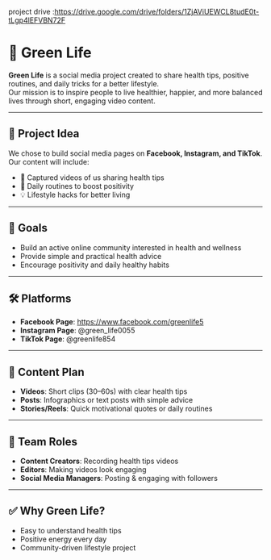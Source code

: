 
project drive :https://drive.google.com/drive/folders/1ZjAViUEWCL8tudE0t-tLgp4lEFVBN72F

# 🌱 Green Life

**Green Life** is a social media project created to share health tips, positive routines, and daily tricks for a better lifestyle.  
Our mission is to inspire people to live healthier, happier, and more balanced lives through short, engaging video content.  

---

## 📌 Project Idea
We chose to build social media pages on **Facebook, Instagram, and TikTok**.  
Our content will include:  
- 🎥 Captured videos of us sharing health tips  
- 🌿 Daily routines to boost positivity  
- 💡 Lifestyle hacks for better living  

---

## 🎯 Goals
- Build an active online community interested in health and wellness  
- Provide simple and practical health advice  
- Encourage positivity and daily healthy habits  

---

## 🛠 Platforms
- **Facebook Page**: https://www.facebook.com/greenlife5
- **Instagram Page**: @green_life0055  
- **TikTok Page**: @greenlife854

---

## 📅 Content Plan
- **Videos**: Short clips (30–60s) with clear health tips  
- **Posts**: Infographics or text posts with simple advice  
- **Stories/Reels**: Quick motivational quotes or daily routines  

---

## 👥 Team Roles
- **Content Creators**: Recording health tips videos  
- **Editors**: Making videos look engaging  
- **Social Media Managers**: Posting & engaging with followers  

---

## ✅ Why Green Life?
- Easy to understand health tips  
- Positive energy every day  
- Community-driven lifestyle project  


